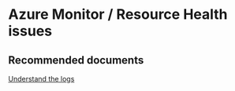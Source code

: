 <properties
	pageTitle="Azure Monitor or Resource Health issues"
	description="Azure Monitor or Resource Health issues"
	service="microsoft.devices"
	resource="IoTHub"
	authors="anusapan"
	displayOrder=""
	selfHelpType="generic"
	supportTopicIds="32596615"
	resourceTags=""
	productPesIds="15946"
	cloudEnvironments="public,BlackForest,Fairfax,Mooncake"
/>

# Azure Monitor / Resource Health issues

## **Recommended documents**
[Understand the logs](https://docs.microsoft.com/azure/iot-hub/iot-hub-monitor-resource-health#understand-the-logs)